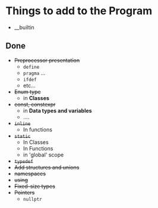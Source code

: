 #   Things to add to the Program

*   \__builtin

##  Done

*   ~~Preprocessor presentation~~
    *   `define`
    *   `pragma` ...
    *   `ifdef`
    *   etc...
*   ~~Enum type~~
    *   in **Classes**
*   ~~const, constexpr~~
    *   in **Data types and variables**
    *   ....
*   ~~`inline`~~
    *   In functions
*   ~~`static`~~
    *   In Classes
    *   In Functions
    *   in 'global' scope
*   ~~`typedef`~~
*   ~~Add structures and unions~~
*   ~~namespaces~~
*   ~~using~~
*   ~~Fixed-size types~~
*   ~~Pointers~~
    *   `nullptr`
